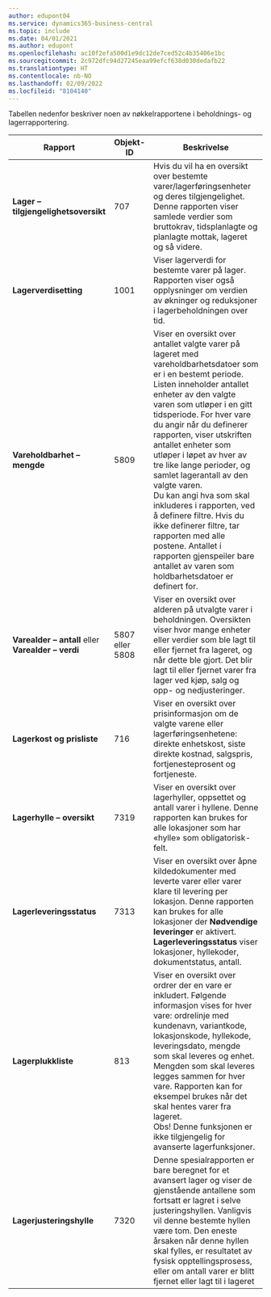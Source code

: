 ```yaml
---
author: edupont04
ms.service: dynamics365-business-central
ms.topic: include
ms.date: 04/01/2021
ms.author: edupont
ms.openlocfilehash: ac10f2efa500d1e9dc12de7ced52c4b35406e1bc
ms.sourcegitcommit: 2c972dfc94d27245eaa99efcf638d030dedafb22
ms.translationtype: HT
ms.contentlocale: nb-NO
ms.lasthandoff: 02/09/2022
ms.locfileid: "8104140"
---
```

Tabellen nedenfor beskriver noen av nøkkelrapportene i beholdnings- og lagerrapportering.

|Rapport |Objekt-ID|Beskrivelse  |
|---------|---------|---------|
|**Lager – tilgjengelighetsoversikt**|707|Hvis du vil ha en oversikt over bestemte varer/lagerføringsenheter og deres tilgjengelighet. Denne rapporten viser samlede verdier som bruttokrav, tidsplanlagte og planlagte mottak, lageret og så videre. |
|**Lagerverdisetting**|1001|Viser lagerverdi for bestemte varer på lager. Rapporten viser også opplysninger om verdien av økninger og reduksjoner i lagerbeholdningen over tid.|
|**Vareholdbarhet – mengde**|5809|Viser en oversikt over antallet valgte varer på lageret med vareholdbarhetsdatoer som er i en bestemt periode. Listen inneholder antallet enheter av den valgte varen som utløper i en gitt tidsperiode. For hver vare du angir når du definerer rapporten, viser utskriften antallet enheter som utløper i løpet av hver av tre like lange perioder, og samlet lagerantall av den valgte varen.<br>Du kan angi hva som skal inkluderes i rapporten, ved å definere filtre. Hvis du ikke definerer filtre, tar rapporten med alle postene. Antallet i rapporten gjenspeiler bare antallet av varen som holdbarhetsdatoer er definert for.|
|**Varealder – antall** eller **Varealder – verdi**|5807 eller 5808|Viser en oversikt over alderen på utvalgte varer i beholdningen. Oversikten viser hvor mange enheter eller verdier som ble lagt til eller fjernet fra lageret, og når dette ble gjort. Det blir lagt til eller fjernet varer fra lager ved kjøp, salg og opp- og nedjusteringer.|
|**Lagerkost og prisliste**|716|Viser en oversikt over prisinformasjon om de valgte varene eller lagerføringsenhetene: direkte enhetskost, siste direkte kostnad, salgspris, fortjenesteprosent og fortjeneste. |
|**Lagerhylle – oversikt**|7319|Viser en oversikt over lagerhyller, oppsettet og antall varer i hyllene. Denne rapporten kan brukes for alle lokasjoner som har «hylle» som obligatorisk-felt. |
|**Lagerleveringsstatus**|7313|Viser en oversikt over åpne kildedokumenter med leverte varer eller varer klare til levering per lokasjon. Denne rapporten kan brukes for alle lokasjoner der **Nødvendige leveringer** er aktivert. **Lagerleveringsstatus** viser lokasjoner, hyllekoder, dokumentstatus, antall.|
|**Lagerplukkliste**|813|Viser en oversikt over ordrer der en vare er inkludert. Følgende informasjon vises for hver vare: ordrelinje med kundenavn, variantkode, lokasjonskode, hyllekode, leveringsdato, mengde som skal leveres og enhet. Mengden som skal leveres legges sammen for hver vare. Rapporten kan for eksempel brukes når det skal hentes varer fra lageret.<br>Obs! Denne funksjonen er ikke tilgjengelig for avanserte lagerfunksjoner.|
|**Lagerjusteringshylle**|7320|Denne spesialrapporten er bare beregnet for et avansert lager og viser de gjenstående antallene som fortsatt er lagret i selve justeringshyllen. Vanligvis vil denne bestemte hyllen være tom. Den eneste årsaken når denne hyllen skal fylles, er resultatet av fysisk opptellingsprosess, eller om antall varer er blitt fjernet eller lagt til i lageret|